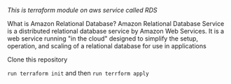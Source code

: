 *This is terraform module on aws service called RDS*

What is Amazon Relational Database?
Amazon Relational Database Service is a distributed relational database service by Amazon Web Services. It is a web service running "in the cloud" designed to simplify the setup, operation, and scaling of a relational database for use in applications

Clone this repository




```run terraform init``` and then ```run terrform apply```
